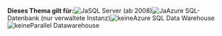 <Token>**Dieses Thema gilt für:**![Ja](media/yes.png)SQL Server (ab 2008)![Ja](media/yes.png)Azure SQL-Datenbank (nur verwaltete Instanz)![keine](media/no.png)Azure SQL Data Warehouse ![keine](media/no.png)Parallel Datawarehouse </Token>


